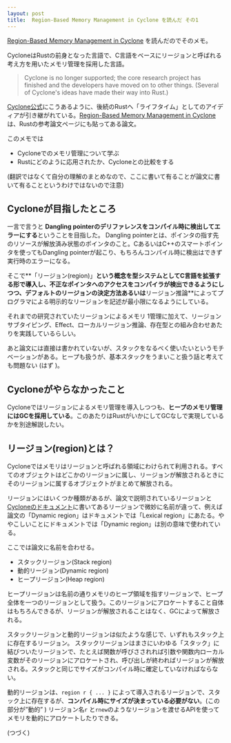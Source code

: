 ```yaml
---
layout: post
title:  Region-Based Memory Management in Cyclone を読んだ その1
---
```


[Region-Based Memory Management in Cyclone](https://www.cs.umd.edu/projects/cyclone/papers/cyclone-regions.pdf) を読んだのでそのメモ。

CycloneはRustの前身となった言語で、C言語をベースにリージョンと呼ばれる考え方を用いたメモリ管理を採用した言語。

> Cyclone is no longer supported; the core research project has finished and the developers have moved on  to other things. (Several of Cyclone's ideas have made their way into Rust.) 

[Cyclone公式](https://cyclone.thelanguage.org/)にこうあるように、後続のRustへ「ライフタイム」としてのアイディアが引き継がれている。[Region-Based Memory Management in Cyclone](https://www.cs.umd.edu/projects/cyclone/papers/cyclone-regions.pdf) は、Rustの参考論文ページにも貼ってある論文。

このメモでは

* Cycloneでのメモリ管理について学ぶ
* Rustにどのように応用されたか、Cycloneとの比較をする

(翻訳ではなくて自分の理解のまとめなので、ここに書いて有ることが論文に書いて有ることというわけではないので注意)

## Cycloneが目指したところ
一言で言うと **Dangling pointerのデリファレンスをコンパイル時に検出してエラーにする**ということを目指した。
Dangling pointerとは、ポインタの指す先のリソースが解放済み状態のポインタのこと。CあるいはC++のスマートポインタを使ってもDangling pointerが起こり、もちろんコンパイル時に検出はできず実行時のエラーになる。

そこで**「リージョン(region)」**という概念を型システムとしてC言語を拡張する形で導入し、**不正なポインタへのアクセスをコンパイラが検出できる**ようにしつつ、デフォルトのリージョンの決定方法あるいは**リージョン推論**によってプログラマによる明示的なリージョンを記述が最小限になるようにしている。

それまでの研究されていたリージョンによるメモリ	1管理に加えて、リージョンサブタイピング、Effect、ローカルリージョン推論、存在型との組み合わせあたりを実践しているらしい。

あと論文には直接は書かれていないが、スタックをなるべく使いたいというモチベーションがある。ヒープも扱うが、基本スタックをうまいこと扱う話と考えても問題ない (はず )。 

## Cycloneがやらなかったこと
Cycloneではリージョンによるメモリ管理を導入しつつも、**ヒープのメモリ管理にはGCを採用している**。このあたりはRustがいかにしてGCなしで実現しているかを別途解説したい。

## リージョン(region)とは？

Cycloneではメモリはリージョンと呼ばれる領域にわけられて利用される。すべてのオブジェクトはどこかのリージョンに属し、リージョンが解放されるときにそのリージョンに属するオブジェクトがまとめて解放される。

リージョンにはいくつか種類があるが、論文で説明されているリージョンと[Cycloneのドキュメント](https://cyclone.thelanguage.org/wiki/Introduction%20to%20Regions/)に書いてあるリージョンで微妙に名前が違って、例えば論文の「Dynamic region」はドキュメントでは「Lexical region」にあたる。ややこしいことにドキュメントでは「Dynamic region」は別の意味で使われている。

ここでは論文に名前を合わせる。

+ スタックリージョン(Stack region)
+ 動的リージョン(Dynamic region)
+ ヒープリージョン(Heap region)

ヒープリージョンは名前の通りメモリのヒープ領域を指すリージョンで、ヒープ全体を一つのリージョンとして扱う。このリージョンにアロケートすること自体はもちろんできるが、リージョンが解放されることはなく、GCによって解放される。

スタックリージョンと動的リージョンは似たような感じで、いずれもスタック上に存在するリージョン。
スタックリージョンはまさにいわゆる「スタック」に結びついたリージョンで、たとえば関数が呼びさされれば引数や関数内ローカル変数がそのリージョンにアロケートされ、呼び出しが終わればリージョンが解放される。スタックと同じでサイズがコンパイル時に確定していなければならない。

動的リージョンは、`region r { ... }`  によって導入されるリージョンで、スタック上に存在するが、**コンパイル時にサイズが決まっている必要がない**。(この部分が”動的” ) リージョン名`r` と`rnew`のようなリージョンを渡せるAPIを使ってメモリを動的にアロケートしたりできる。

(つづく) 
